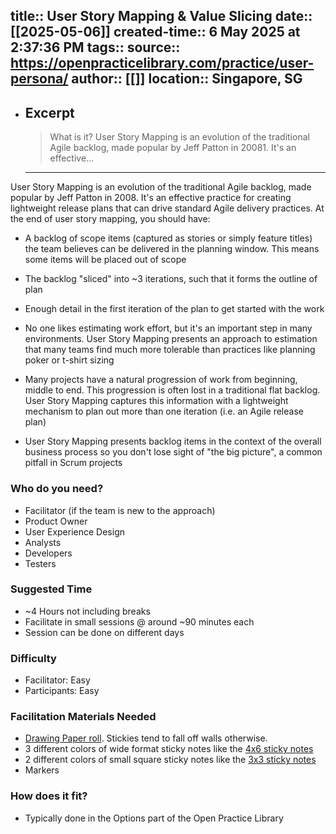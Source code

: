 
title:: User Story Mapping & Value Slicing
date:: [[2025-05-06]]
created-time:: 6 May 2025 at 2:37:36 PM
tags:: 
source:: https://openpracticelibrary.com/practice/user-persona/
author:: [[]]
location:: Singapore, SG
---

- ## Excerpt
  > What is it? User Story Mapping is an evolution of the traditional Agile backlog, made popular by Jeff Patton in 20081. It's an effective…

  - ---


User Story Mapping is an evolution of the traditional Agile backlog, made popular by Jeff Patton in 2008. It's an effective practice for creating lightweight release plans that can drive standard Agile delivery practices. At the end of user story mapping, you should have:

-   A backlog of scope items (captured as stories or simply feature titles) the team believes can be delivered in the planning window. This means some items will be placed out of scope
    
-   The backlog "sliced" into ~3 iterations, such that it forms the outline of plan
    
-   Enough detail in the first iteration of the plan to get started with the work
    

-   No one likes estimating work effort, but it's an important step in many environments. User Story Mapping presents an approach to estimation that many teams find much more tolerable than practices like planning poker or t-shirt sizing
    
-   Many projects have a natural progression of work from beginning, middle to end. This progression is often lost in a traditional flat backlog. User Story Mapping captures this information with a lightweight mechanism to plan out more than one iteration (i.e. an Agile release plan)
    
-   User Story Mapping presents backlog items in the context of the overall business process so you don't lose sight of "the big picture", a common pitfall in Scrum projects
    

### Who do you need?

-   Facilitator (if the team is new to the approach)
-   Product Owner
-   User Experience Design
-   Analysts
-   Developers
-   Testers

### Suggested Time

-   ~4 Hours not including breaks
-   Facilitate in small sessions @ around ~90 minutes each
-   Session can be done on different days

### Difficulty

-   Facilitator: Easy
-   Participants: Easy

### Facilitation Materials Needed

-   [Drawing Paper roll](http://www.ikea.com/us/en/catalog/products/80324072/). Stickies tend to fall off walls otherwise.
-   3 different colors of wide format sticky notes like the [4x6 sticky notes](https://www.amazon.com/Post-Sticky-Janeiro-Collection-4621-SSAU/dp/B001UXFT70)
-   2 different colors of small square sticky notes like the [3x3 sticky notes](https://www.amazon.com/dp/B01N1UE0JY?psc=1)
-   Markers

### How does it fit?

-   Typically done in the Options part of the Open Practice Library
